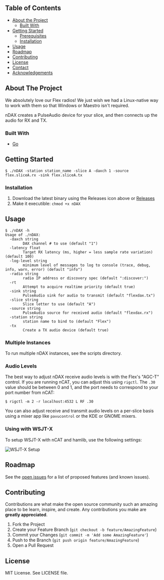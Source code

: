 ## Table of Contents

* [About the Project](#about-the-project)
  * [Built With](#built-with)
* [Getting Started](#getting-started)
  * [Prerequisites](#prerequisites)
  * [Installation](#installation)
* [Usage](#usage)
* [Roadmap](#roadmap)
* [Contributing](#contributing)
* [License](#license)
* [Contact](#contact)
* [Acknowledgements](#acknowledgements)



<!-- ABOUT THE PROJECT -->
## About The Project

We absolutely love our Flex radios! We just wish we had a Linux-native way to work with them so that Windows or Maestro isn't required.

nDAX creates a PulseAudio device for your slice, and then connects up the audio for RX and TX.

### Built With

* [Go](https://golang.org)

## Getting Started

```
$ ./nDAX -station station_name -slice A -daxch 1 -source flex.sliceA.rx -sink flex.sliceA.tx
```

### Installation

1. Download the latest binary using the Releases icon above or [Releases](https://github.com/kc2g-flex-tools/nDAX/releases)
2. Make it executible: `chmod +x nDAX`

<!-- USAGE EXAMPLES -->
## Usage

```
$ ./nDAX -h
Usage of ./nDAX:
  -daxch string
        DAX channel # to use (default "1")
  -latency float
        Target RX latency (ms, higher = less sample rate variation) (default 100)
  -log-level string
        minimum level of messages to log to console (trace, debug, info, warn, error) (default "info")
  -radio string
        radio IP address or discovery spec (default ":discover:")
  -rt
        Attempt to acquire realtime priority (default true)
  -sink string
        PulseAudio sink for audio to transmit (default "flexdax.tx")
  -slice string
        Slice letter to use (default "A")
  -source string
        PulseAudio source for received audio (default "flexdax.rx")
  -station string
        station name to bind to (default "Flex")
  -tx
        Create a TX audio device (default true)
```
### Multiple Instances

To run multiple nDAX instances, see the scripts directory.

### Audio Levels

The best way to adjust nDAX receive audio levels is with the Flex's "AGC-T" control. If you are running nCAT, you can
adjust this using `rigctl`. The `.30` value should be between 0 and 1, and the port needs to correspond to your port number from nCAT:

```
$ rigctl -m 2 -r localhost:4532 L RF .30
```

You can also adjust receive and transmit audio levels on a per-slice basis using a mixer app like `pavucontrol` or the KDE or GNOME mixers.

### Using with WSJT-X

To setup WSJT-X with nCAT and hamlib, use the following settings:

![WSJT-X Setup](https://raw.githubusercontent.com/kc2g-flex-tools/nDAX/master/docs/wsjtx_audio.png)

<!-- ROADMAP -->
## Roadmap

See the [open issues](https://github.com/kc2g-flex-tools/nDAX/issues) for a list of proposed features (and known issues).

<!-- CONTRIBUTING -->
## Contributing

Contributions are what make the open source community such an amazing place to be learn, inspire, and create. Any contributions you make are **greatly appreciated**.

1. Fork the Project
2. Create your Feature Branch (`git checkout -b feature/AmazingFeature`)
3. Commit your Changes (`git commit -m 'Add some AmazingFeature'`)
4. Push to the Branch (`git push origin feature/AmazingFeature`)
5. Open a Pull Request


<!-- LICENSE -->
## License

MIT License. See LICENSE file.


